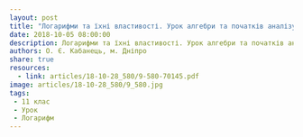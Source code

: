 ```yaml
---
layout: post
title: "Логарифми та їхні властивості. Урок алгебри та початків аналізу. 11 клас"
date: 2018-10-05 08:00:00
description: Логарифми та їхні властивості. Урок алгебри та початків аналізу. 11 клас
authors: О. Є. Кабанець, м. Дніпро
share: true
resources:
  - link: articles/18-10-28_580/9-580-70145.pdf
image: articles/18-10-28_580/9_580.jpg
tags:
 - 11 клас
 - Урок
 - Логарифм
---
```

